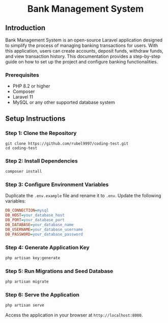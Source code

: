 <h1 align="center">Bank Management System</h1>

## Introduction
Bank Management System is an open-source Laravel application designed to simplify the process of managing banking transactions for users. With this application, users can create accounts, deposit funds, withdraw funds, and view transaction history. This documentation provides a step-by-step guide on how to set up the project and configure banking functionalities.

### Prerequisites
- PHP 8.2 or higher
- Composer
- Laravel 11
- MySQL or any other supported database system

## Setup Instructions

### Step 1: Clone the Repository
```
git clone https://github.com/rubel9997/coding-test.git
cd coding-test
```

### Step 2: Install Dependencies
```bash
composer install
```

### Step 3: Configure Environment Variables
Duplicate the `.env.example` file and rename it to `.env`. Update the following variables:

```ini
DB_CONNECTION=mysql
DB_HOST=your_database_host
DB_PORT=your_database_port
DB_DATABASE=your_database_name
DB_USERNAME=your_database_username
DB_PASSWORD=your_database_password

```

### Step 4: Generate Application Key
```bash
php artisan key:generate
```

### Step 5: Run Migrations and Seed Database
```bash
php artisan migrate
```

### Step 6: Serve the Application
```bash
php artisan serve
```

Access the application in your browser at `http://localhost:8000`.

